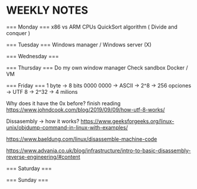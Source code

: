 # WEEKLY NOTES

=== Monday === 
x86 vs ARM CPUs
QuickSort algorithm ( Divide and conquer )

=== Tuesday === 
Windows manager / Windows server (X)

=== Wednesday === 

=== Thursday === 
Do my own window manager
Check sandbox Docker / VM

=== Friday === 
1 byte -> 8 bits 0000 0000 
    -> ASCII -> 2^8 -> 256 opciones
    -> UTF 8 -> 2^32 -> 4 milions

Why does it have the 0x before? finish reading
https://www.johndcook.com/blog/2019/09/09/how-utf-8-works/
    
Dissasembly -> how it works?
https://www.geeksforgeeks.org/linux-unix/objdump-command-in-linux-with-examples/

https://www.baeldung.com/linux/disassemble-machine-code

https://www.advania.co.uk/blog/infrastructure/intro-to-basic-disassembly-reverse-engineering/#content

=== Saturday === 

=== Sunday === 
